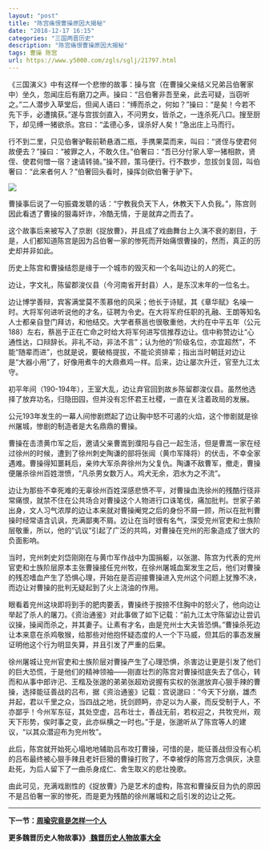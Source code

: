 ```yaml
---
layout: "post"
title: "陈宫痛恨曹操原因大揭秘"
date: "2018-12-17 16:15"
categories: "三国两晋历史"
description: "陈宫痛恨曹操原因大揭秘"
tags: 曹操 陈宫
url: https://www.y5000.com/zgls/sglj/21797.html
---
```






《三国演义》中有这样一个悲惨的故事：操与宫（在曹操父亲结义兄弟吕伯奢家中）坐久，忽闻庄后有磨刀之声。操曰：“吕伯奢非吾至亲，此去可疑，当窃听之。”二人潜步入草堂后，但闻人语曰：“缚而杀之，何如？”操曰：“是矣！今若不先下手，必遭擒获。”遂与宫拔剑直入，不问男女，皆杀之，一连杀死八口。搜至厨下，却见缚一猪欲杀。宫曰：“孟德心多，误杀好人矣！”急出庄上马而行。

行不到二里，只见伯奢驴鞍前鞒悬酒二瓶，手携果菜而来，叫曰：“贤侄与使君何故便去？”操曰：“被罪之人，不敢久住。”伯奢曰：“吾已分付家人宰一猪相款，贤侄、使君何憎一宿？速请转骑。”操不顾，策马便行。行不数步，忽拔剑复回，叫伯奢曰：“此来者何人？”伯奢回头看时，操挥剑砍伯奢于驴下。

![](https://img.y5000.com/uploads/allimg/170522/8-1F5221H61O23.jpg)

曹操事后说了一句振聋发聩的话：“宁教我负天下人，休教天下人负我。”，陈宫则因此看透了曹操的狠毒奸诈，冷酷无情，于是就弃之而去了。

这个故事后来被写入了京剧《捉放曹》，并且成了戏曲舞台上久演不衰的剧目，于是，人们都知道陈宫是因为吕伯奢一家的惨死而开始痛恨曹操的，然而，真正的历史却并非如此。

历史上陈宫和曹操结怨是缘于一个城市的毁灭和一个名叫边让的人的死亡。

边让，字文礼，陈留郡浚仪县（今河南省开封县）人，是东汉末年的一位名士。

边让博学善辩，宾客满堂莫不羡慕他的风采；他长于诗赋，其《章华赋》名噪一时。大将军何进听说他的才名，征聘为令史。在大将军府任职的孔融、王朗等知名人士都亲自登门拜访，和他结交。大学者蔡邕也很敬重他，大约在中平五年（公元188）左右，蔡邕于正在亡命之时给大将军何进写信推荐边让。信中称赞边让“心通性达，口辩辞长。非礼不动，非法不言”；认为他的“阶级名位，亦宜超然”，不能“随辈而进”，也就是说，要破格提拔，不能论资排辈；指出当时朝廷对边让是“大器小用”了，好像用煮牛的大鼎煮鸡一样。后来，边让屡次升迁，官至九江太守。

初平年间（190-194年），王室大乱，边让弃官回到故乡陈留郡浚仪县。虽然他选择了放弃功名，归隐田园，但并没有忘怀君王社稷，一直在关注着政局的发展。

公元193年发生的一幕人间惨剧燃起了边让胸中怒不可遏的火焰，这个惨剧就是徐州屠城，惨剧的制造者是大名鼎鼎的曹操。

曹操在击溃黄巾军之后，邀请父亲曹嵩到濮阳与自己一起生活，但是曹嵩一家在经过徐州的时候，遭到了徐州刺史陶谦的部将张闿（黄巾军降将）的伏击，不幸全家遇难。曹操得知噩耗后，亲帅大军杀奔徐州为父复仇。陶谦不敌曹军，撤走，曹操便屠杀徐州百姓泄愤，“凡杀男女数万人。鸡犬无余，泗水为之不流”。

边让为那些不幸死难的无辜徐州百姓深感悲愤不平，对曹操血洗徐州的残酷行径非常痛恨，就禁不住在公共场合对曹操这个人物进行口诛笔伐，痛加批判。世家子弟出身，文人习气浓厚的边让本来就对曹操阉党之后的身份不屑一顾，所以在批判曹操时经常语含讥讽，充满鄙夷不屑。边让在当时很有名气，深受兖州官吏和士族阶层敬重，所以，他的“讥议”引起了广泛的共鸣，对曹操在兖州的形象造成了很大的负面影响。

当时，兖州刺史刘岱刚刚在与黄巾军作战中为国捐躯，以张邈、陈宫为代表的兖州官吏和士族阶层原本主张曹操接任兖州牧，在徐州屠城血案发生之后，他们对曹操的残忍嗜血产生了恐惧心理，开始在是否迎接曹操进入兖州这个问题上犹豫不决，而边让对曹操的批判无疑起到了火上浇油的作用。

眼看着兖州这块即将到手的肥肉要丢，曹操终于按捺不住胸中的怒火了，他向边让举起了杀人的屠刀。《资治通鉴》对此事做了如下记载：“前九江太守陈留边让尝讥议操，操闻而杀之，并其妻子。让素有才名，由是兖州士大夫皆恐惧。”曹操杀死边让本来意在杀鸡敬猴，给那些对他抱怀疑态度的人一个下马威，但其后的事态发展证明他这个行为明显失算，并且引发了严重的后果。

徐州屠城让兖州官吏和士族阶层对曹操产生了心理恐惧，杀害边让更是引发了他们的巨大恐慌，于是他们的精神领袖——刚直壮烈的陈宫对曹操彻底失去了信心，转而和从事中郎许汜、王楷及张邈的弟弟张超劝说握有实权的张邈放弃心狠手辣的曹操，选择能征善战的吕布，据《资治通鉴》记载：宫说邈曰：“今天下分崩，雄杰并起，君以千里之众，当四战之地，抚剑顾眄，亦足以为人豪，而反受制于人，不亦鄙乎！今州军东征，其处空虚，吕布壮士，善战无前，若权迎之，共牧兖州，观天下形势，俟时事之变，此亦纵横之一时也。”于是，张邈听从了陈宫等人的建议，“以其众潜迎布为兖州牧”。

此后，陈宫就开始死心塌地地辅助吕布攻打曹操，可惜的是，能征善战但没有心机的吕布最终被心狠手辣且老奸巨猾的曹操打败了，不幸被俘的陈宫万念俱灰，决意赴死，为后人留下了一曲杀身成仁、舍生取义的悲壮挽歌。

由此可见，充满戏剧性的《捉放曹》乃是艺术的虚构，陈宫和曹操反目为仇的原因不是吕伯奢一家的惨死，而是更为残酷的徐州屠城和之后引发的边让之死。

* * *

**下一节：[周瑜究竟是怎样一个人](https://www.y5000.com/zgls/sglj/21798.html)**

**更多魏晋历史人物故事》》[ 魏晋历史人物故事大全](https://www.y5000.com/zgls/sglj/21812.html)**
